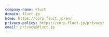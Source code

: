 ```yaml
---
company-name: Fluct
domain: fluct.jp
home: https://corp.fluct.jp/en/
privacy-policy: https://corp.fluct.jp/privacy/
email: privacy@fluct.jp
---
```




